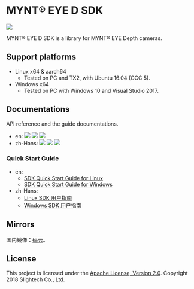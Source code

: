 # MYNT® EYE D SDK

[![](https://img.shields.io/badge/MYNT%20EYE%20D%20SDK-v1.5.0--rc1-brightgreen.svg?style=flat)](https://github.com/slightech/MYNT-EYE-D-SDK)

MYNT® EYE D SDK is a library for MYNT® EYE Depth cameras.

## Support platforms

* Linux x64 & aarch64
  * Tested on PC and TX2, with Ubuntu 16.04 (GCC 5).
* Windows x64
  * Tested on PC with Windows 10 and Visual Studio 2017.

## Documentations

API reference and the guide documentations.

* en: [![](https://img.shields.io/badge/Download-PDF-blue.svg?style=flat)](https://github.com/slightech/MYNT-EYE-D-SDK/files/2597837/mynt-eye-d-sdk-apidoc-1.5.0-rc1-en.pdf) [![](https://img.shields.io/badge/Download-HTML-blue.svg?style=flat)](https://github.com/slightech/MYNT-EYE-D-SDK/files/2597838/mynt-eye-d-sdk-apidoc-1.5.0-rc1-en.zip) [![](https://img.shields.io/badge/Online-HTML-lightgray.svg?style=flat)]()
* zh-Hans: [![](https://img.shields.io/badge/Download-PDF-blue.svg?style=flat)](https://github.com/slightech/MYNT-EYE-D-SDK/files/2597839/mynt-eye-d-sdk-apidoc-1.5.0-rc1-zh-Hans.pdf) [![](https://img.shields.io/badge/Download-HTML-blue.svg?style=flat)](https://github.com/slightech/MYNT-EYE-D-SDK/files/2597840/mynt-eye-d-sdk-apidoc-1.5.0-rc1-zh-Hans.zip) [![](https://img.shields.io/badge/Online-HTML-blue.svg?style=flat)](https://slightech.github.io/MYNT-EYE-D-SDK/)

### Quick Start Guide

* en:
  * [SDK Quick Start Guide for Linux](docs/en/guide_build_linux.md)
  * [SDK Quick Start Guide for Windows](docs/en/guide_build_win.md)
* zh-Hans:
  * [Linux SDK 用户指南](docs/zh-Hans/guide_build_linux.md)
  * [Windows SDK 用户指南](docs/zh-Hans/guide_build_win.md)

## Mirrors

国内镜像：[码云](https://gitee.com/mynt/MYNT-EYE-D-SDK)。

## License

This project is licensed under the [Apache License, Version 2.0](/LICENSE). Copyright 2018 Slightech Co., Ltd.
